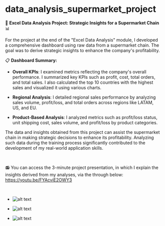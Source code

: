 # data_analysis_supermarket_project

🚀 **Excel Data Analysis Project: Strategic Insights for a Supermarket Chain** 📊

For the project at the end of the "Excel Data Analysis" module, I developed a comprehensive dashboard using raw data from a supermarket chain. The goal was to derive strategic insights to enhance the company's profitability.

📋 **Dashboard Summary:**

- **Overall KPIs**: I examined metrics reflecting the company's overall performance. I summarized key KPIs such as profit, cost, total orders, and total sales. I also calculated the top 10 countries with the highest sales and visualized it using various charts.

- **Regional Analysis**: I detailed regional sales performance by analyzing sales volume, profit/loss, and total orders across regions like LATAM, US, and EU.

- **Product-Based Analysis**: I analyzed metrics such as profit/loss status, unit shipping cost, sales volume, and profit/loss by product categories.

The data and insights obtained from this project can assist the supermarket chain in making strategic decisions to enhance its profitability. Analyzing such data during the training process significantly contributed to the development of my real-world application skills.

<br>

📻 You can access the 3-minute project presentation, in which I explain the insights derived from my analyses, via the through below:
https://youtu.be/FYAcviE2OWY3

<br>

- ![alt text](https://cdn.discordapp.com/attachments/1067439304965640263/1275844295915733092/1.PNG?ex=66c75e18&is=66c60c98&hm=6b0977d18b28557e9ddebf8bc84a78e54f1a2bfefaeee43e32e7e1017c7629a4&)

- ![alt text](https://cdn.discordapp.com/attachments/1067439304965640263/1275844294942523474/2.PNG?ex=66c75e17&is=66c60c97&hm=5ca9ad20f723860ea118db1468a3deb57c71370409a2d0b174fb882140f45b0c&)

- ![alt text](https://cdn.discordapp.com/attachments/1067439304965640263/1275844295366017164/3.PNG?ex=66c75e18&is=66c60c98&hm=a936fd724cb500528e93a79c4b325ce2d7e6dd61438a798dfb09f61caee8b585&)
